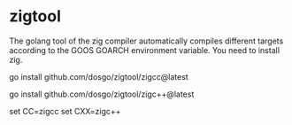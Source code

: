 # zigtool
The golang tool of the zig compiler automatically compiles different targets according to the GOOS GOARCH environment variable. You need to install zig.


go install github.com/dosgo/zigtool/zigcc@latest

go install github.com/dosgo/zigtool/zigc++@latest


set CC=zigcc
set CXX=zigc++
